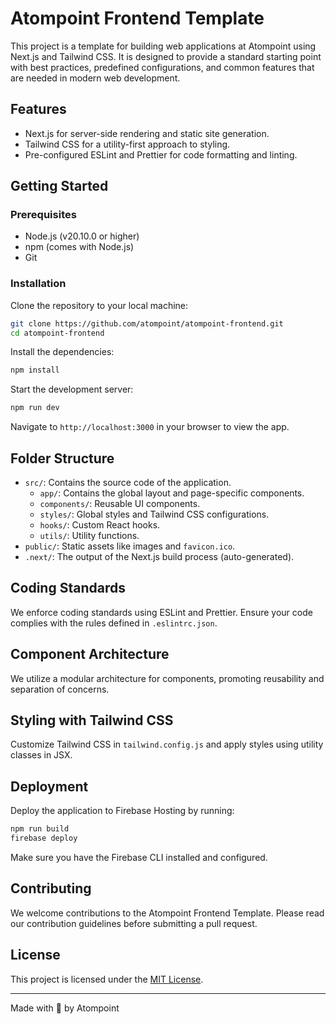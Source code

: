 # Atompoint Frontend Template

This project is a template for building web applications at Atompoint using Next.js and Tailwind CSS. It is designed to provide a standard starting point with best practices, predefined configurations, and common features that are needed in modern web development.

## Features

- Next.js for server-side rendering and static site generation.
- Tailwind CSS for a utility-first approach to styling.
- Pre-configured ESLint and Prettier for code formatting and linting.

## Getting Started

### Prerequisites

- Node.js (v20.10.0 or higher)
- npm (comes with Node.js)
- Git

### Installation

Clone the repository to your local machine:

```bash
git clone https://github.com/atompoint/atompoint-frontend.git
cd atompoint-frontend
```

Install the dependencies:

```bash
npm install
```

Start the development server:

```bash
npm run dev
```

Navigate to `http://localhost:3000` in your browser to view the app.

## Folder Structure

- `src/`: Contains the source code of the application.
  - `app/`: Contains the global layout and page-specific components.
  - `components/`: Reusable UI components.
  - `styles/`: Global styles and Tailwind CSS configurations.
  - `hooks/`: Custom React hooks.
  - `utils/`: Utility functions.
- `public/`: Static assets like images and `favicon.ico`.
- `.next/`: The output of the Next.js build process (auto-generated).

## Coding Standards

We enforce coding standards using ESLint and Prettier. Ensure your code complies with the rules defined in `.eslintrc.json`.

## Component Architecture

We utilize a modular architecture for components, promoting reusability and separation of concerns.

## Styling with Tailwind CSS

Customize Tailwind CSS in `tailwind.config.js` and apply styles using utility classes in JSX.

## Deployment

Deploy the application to Firebase Hosting by running:

```bash
npm run build
firebase deploy
```

Make sure you have the Firebase CLI installed and configured.

## Contributing

We welcome contributions to the Atompoint Frontend Template. Please read our contribution guidelines before submitting a pull request.

## License

This project is licensed under the [MIT License](LICENSE).

---

Made with 💙 by Atompoint